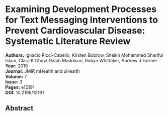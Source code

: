# Examining Development Processes for Text Messaging Interventions to Prevent Cardiovascular Disease: Systematic Literature Review

**Authors:** Ignacio Ricci-Cabello, Kirsten Bobrow, Sheikh Mohammed Shariful Islam, Clara K Chow, Ralph Maddison, Robyn Whittaker, Andrew J Farmer  
**Year:** 2019  
**Journal:** JMIR mHealth and uHealth  
**Volume:** 7  
**Issue:** 3  
**Pages:** e12191  
**DOI:** 10.2196/12191  

## Abstract


